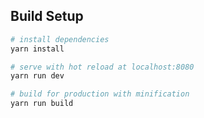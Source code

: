 ## Build Setup

``` bash
# install dependencies
yarn install

# serve with hot reload at localhost:8080
yarn run dev

# build for production with minification
yarn run build
```
